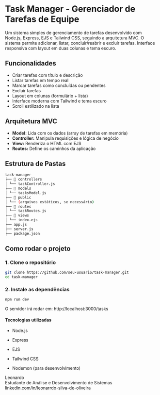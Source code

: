 # Task Manager - Gerenciador de Tarefas de Equipe

Um sistema simples de gerenciamento de tarefas desenvolvido com Node.js, Express, EJS e Tailwind CSS, seguindo a arquitetura MVC. O sistema permite adicionar, listar, concluir/reabrir e excluir tarefas. Interface responsiva com layout em duas colunas e tema escuro.

## Funcionalidades

- Criar tarefas com título e descrição
- Listar tarefas em tempo real
- Marcar tarefas como concluídas ou pendentes
- Excluir tarefas
- Layout em colunas (formulário + lista)
- Interface moderna com Tailwind e tema escuro
- Scroll estilizado na lista

## Arquitetura MVC

- **Model:** Lida com os dados (array de tarefas em memória)
- **Controller:** Manipula requisições e lógica de negócio
- **View:** Renderiza o HTML com EJS
- **Routes:** Define os caminhos da aplicação


## Estrutura de Pastas
```bash
task-manager
├── 📁 controllers
│ └── taskController.js
├── 📁 models
│ └── tasksModel.js
├── 📁 public
│ └── (arquivos estáticos, se necessário)
├── 📁 routes
│ └── taskRoutes.js
├── 📁 views
│ └── index.ejs
├── app.js
├── server.js
├── package.json
```


## Como rodar o projeto

### 1. Clone o repositório
```bash
git clone https://github.com/seu-usuario/task-manager.git
cd task-manager
```
### 2. Instale as dependências
```bash
npm run dev
```
O servidor irá rodar em: http://localhost:3000/tasks

#### Tecnologias utilizadas
- Node.js

- Express

- EJS

- Tailwind CSS

- Nodemon (para desenvolvimento)

Leonardo  
Estudante de Análise e Desenvolvimento de Sistemas  
linkedin.com/in/leonarrdo-silva-de-oliveira